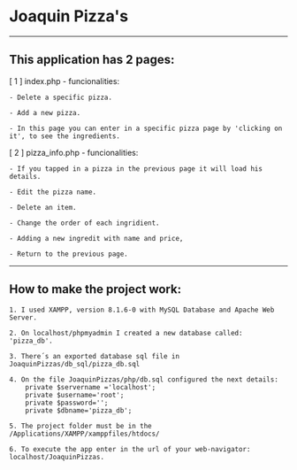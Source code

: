 # Joaquin Pizza's


---------------------------------------------

## This application has 2 pages:

[ 1 ] index.php - funcionalities:

	- Delete a specific pizza.

	- Add a new pizza.

	- In this page you can enter in a specific pizza page by 'clicking on it', to see the ingredients.

[ 2 ] pizza_info.php - funcionalities:

	- If you tapped in a pizza in the previous page it will load his details.

	- Edit the pizza name.

	- Delete an item.

	- Change the order of each ingridient. 

	- Adding a new ingredit with name and price,

	- Return to the previous page.


---------------------------------------------

## How to make the project work:

	1. I used XAMPP, version 8.1.6-0 with MySQL Database and Apache Web Server.

	2. On localhost/phpmyadmin I created a new database called: 'pizza_db'.

	3. There´s an exported database sql file in JoaquinPizzas/db_sql/pizza_db.sql

	4. On the file JoaquinPizzas/php/db.sql configured the next details: 
		private $servername ='localhost';
	  	private $username='root';
	  	private $password='';
	  	private $dbname='pizza_db';

	5. The project folder must be in the /Applications/XAMPP/xamppfiles/htdocs/

	6. To execute the app enter in the url of your web-navigator: localhost/JoaquinPizzas.